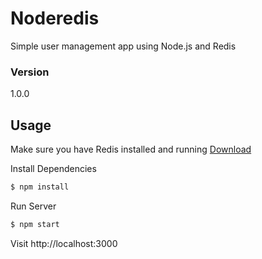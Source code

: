 # Noderedis
Simple user management app using Node.js and Redis

### Version
1.0.0

## Usage

Make sure you have Redis installed and running [Download](https://redis.io/download)

Install Dependencies

```sh
$ npm install
```

Run Server

```sh
$ npm start
```

Visit http://localhost:3000

